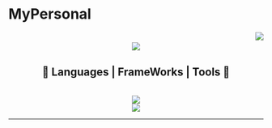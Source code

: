 # MyPersonal
<img align="right" src="https://visitcount.itsvg.in/api?id=MaximilianAdF&icon=0&color=0">

<h1 align="center">
  <a href="https://git.io/typing-svg">
    <img src="https://readme-typing-svg.herokuapp.com?font=Fira+Code&duration=3000&pause=1000&color=F7F7F7&center=true&vCenter=true&random=false&width=500&height=70&lines=Saavedra;Jonard+Lora+Saavedra"/>
  </a>
</h1>


<h2 align="center">🧩 Languages | FrameWorks | Tools 🧩</h2>
<br/>
<div align="center">
  <a href="https://skillicons.dev">
    <img src="https://skillicons.dev/icons?i=nodejs,github,vscode,express,react,jquery"><br/>
    <img src="https://skillicons.dev/icons?i=javascript,typescript,html,css,git,cpp,python,php">
  </a>
</div>



---
